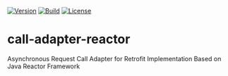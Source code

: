[![Version](https://img.shields.io/maven-central/v/io.github.easyretrofit/adapter-reactor?logo=apache-maven&style=flat-square)](https://central.sonatype.com/artifact/io.github.easyretrofit/adapter-reactor)
[![Build](https://github.com/easyretrofit/adapter-reactor/actions/workflows/build.yml/badge.svg)](https://github.com/easyretrofit/adapter-reactor/actions/workflows/build.yml/badge.svg)
[![License](https://img.shields.io/github/license/easyretrofit/adapter-reactor.svg)](http://www.apache.org/licenses/LICENSE-2.0)


# call-adapter-reactor
Asynchronous Request Call Adapter for Retrofit Implementation Based on Java Reactor Framework
